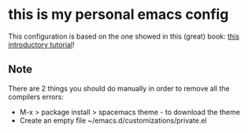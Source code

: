 # this is my personal emacs config

This configuration is based on the one showed in this (great) book:
[this introductory tutorial](http://www.braveclojure.com/basic-emacs/)!

## Note

There are 2 things you should do manually in order to remove all the compilers errors:

* M-x > package install > spacemacs theme - to download the theme
* Create an empty file ~/emacs.d/customizations/private.el